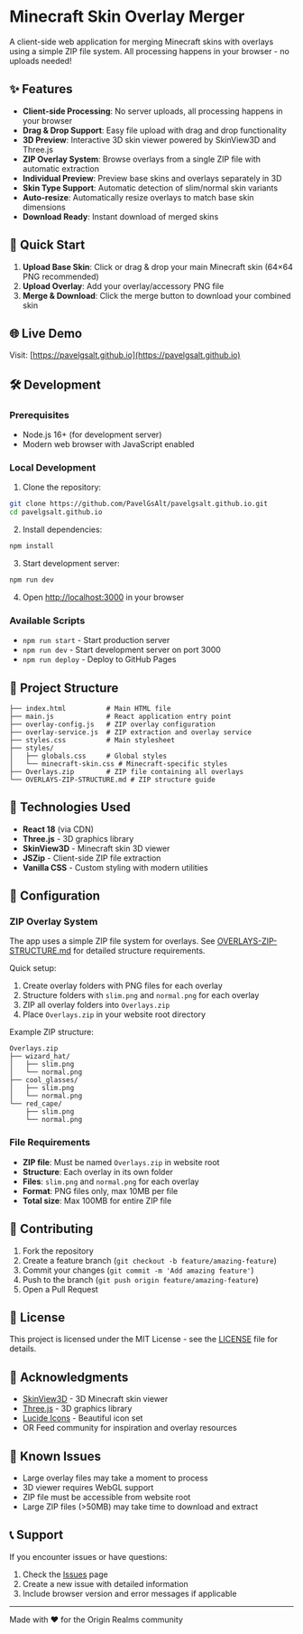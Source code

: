 # Minecraft Skin Overlay Merger

A client-side web application for merging Minecraft skins with overlays using a simple ZIP file system. All processing happens in your browser - no uploads needed!

## ✨ Features

- **Client-side Processing**: No server uploads, all processing happens in your browser
- **Drag & Drop Support**: Easy file upload with drag and drop functionality  
- **3D Preview**: Interactive 3D skin viewer powered by SkinView3D and Three.js
- **ZIP Overlay System**: Browse overlays from a single ZIP file with automatic extraction
- **Individual Preview**: Preview base skins and overlays separately in 3D
- **Skin Type Support**: Automatic detection of slim/normal skin variants
- **Auto-resize**: Automatically resize overlays to match base skin dimensions
- **Download Ready**: Instant download of merged skins

## 🚀 Quick Start

1. **Upload Base Skin**: Click or drag & drop your main Minecraft skin (64×64 PNG recommended)
2. **Upload Overlay**: Add your overlay/accessory PNG file  
3. **Merge & Download**: Click the merge button to download your combined skin

## 🌐 Live Demo

Visit: [https://pavelgsalt.github.io](https://pavelgsalt.github.io)

## 🛠️ Development

### Prerequisites
- Node.js 16+ (for development server)
- Modern web browser with JavaScript enabled

### Local Development

1. Clone the repository:
```bash
git clone https://github.com/PavelGsAlt/pavelgsalt.github.io.git
cd pavelgsalt.github.io
```

2. Install dependencies:
```bash
npm install
```

3. Start development server:
```bash
npm run dev
```

4. Open [http://localhost:3000](http://localhost:3000) in your browser

### Available Scripts

- `npm run start` - Start production server
- `npm run dev` - Start development server on port 3000
- `npm run deploy` - Deploy to GitHub Pages

## 📁 Project Structure

```
├── index.html          # Main HTML file
├── main.js             # React application entry point
├── overlay-config.js   # ZIP overlay configuration
├── overlay-service.js  # ZIP extraction and overlay service
├── styles.css          # Main stylesheet
├── styles/
│   ├── globals.css     # Global styles
│   └── minecraft-skin.css # Minecraft-specific styles
├── Overlays.zip        # ZIP file containing all overlays
└── OVERLAYS-ZIP-STRUCTURE.md # ZIP structure guide
```

## 🎨 Technologies Used

- **React 18** (via CDN)
- **Three.js** - 3D graphics library
- **SkinView3D** - Minecraft skin 3D viewer
- **JSZip** - Client-side ZIP file extraction
- **Vanilla CSS** - Custom styling with modern utilities

## 🔧 Configuration

### ZIP Overlay System

The app uses a simple ZIP file system for overlays. See [OVERLAYS-ZIP-STRUCTURE.md](OVERLAYS-ZIP-STRUCTURE.md) for detailed structure requirements.

Quick setup:
1. Create overlay folders with PNG files for each overlay
2. Structure folders with `slim.png` and `normal.png` for each overlay
3. ZIP all overlay folders into `Overlays.zip`
4. Place `Overlays.zip` in your website root directory

Example ZIP structure:
```
Overlays.zip
├── wizard_hat/
│   ├── slim.png
│   └── normal.png
├── cool_glasses/
│   ├── slim.png
│   └── normal.png
└── red_cape/
    ├── slim.png
    └── normal.png
```

### File Requirements

- **ZIP file**: Must be named `Overlays.zip` in website root
- **Structure**: Each overlay in its own folder
- **Files**: `slim.png` and `normal.png` for each overlay
- **Format**: PNG files only, max 10MB per file
- **Total size**: Max 100MB for entire ZIP file

## 🤝 Contributing

1. Fork the repository
2. Create a feature branch (`git checkout -b feature/amazing-feature`)
3. Commit your changes (`git commit -m 'Add amazing feature'`)
4. Push to the branch (`git push origin feature/amazing-feature`)
5. Open a Pull Request

## 📝 License

This project is licensed under the MIT License - see the [LICENSE](LICENSE) file for details.

## 🙏 Acknowledgments

- [SkinView3D](https://github.com/bs-community/skinview3d) - 3D Minecraft skin viewer
- [Three.js](https://threejs.org/) - 3D graphics library
- [Lucide Icons](https://lucide.dev/) - Beautiful icon set
- OR Feed community for inspiration and overlay resources

## 🐛 Known Issues

- Large overlay files may take a moment to process
- 3D viewer requires WebGL support
- ZIP file must be accessible from website root
- Large ZIP files (>50MB) may take time to download and extract

## 📞 Support

If you encounter issues or have questions:

1. Check the [Issues](https://github.com/PavelGsAlt/pavelgsalt.github.io/issues) page
2. Create a new issue with detailed information
3. Include browser version and error messages if applicable

---

Made with ❤️ for the Origin Realms community
